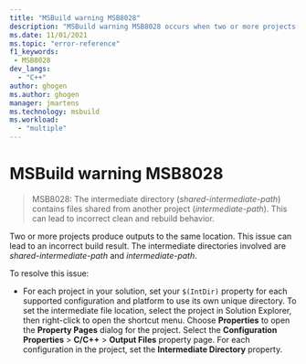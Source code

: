 ```yaml
---
title: "MSBuild warning MSB8028"
description: "MSBuild warning MSB8028 occurs when two or more projects share outputs in the same intermediate directories."
ms.date: 11/01/2021
ms.topic: "error-reference"
f1_keywords:
 - MSB8028
dev_langs:
  - "C++"
author: ghogen
ms.author: ghogen
manager: jmartens
ms.technology: msbuild
ms.workload:
  - "multiple"
---
```

# MSBuild warning MSB8028

> MSB8028: The intermediate directory (*shared-intermediate-path*) contains files shared from another project (*intermediate-path*). This can lead to incorrect clean and rebuild behavior.

Two or more projects produce outputs to the same location. This issue can lead to an incorrect build result. The intermediate directories involved are *shared-intermediate-path* and *intermediate-path*.

To resolve this issue:

- For each project in your solution, set your `$(IntDir)` property for each supported configuration and platform to use its own unique directory. To set the intermediate file location, select the project in Solution Explorer, then right-click to open the shortcut menu. Choose **Properties** to open the **Property Pages** dialog for the project. Select the **Configuration Properties** > **C/C++** > **Output Files** property page. For each configuration in the project, set the **Intermediate Directory** property.
